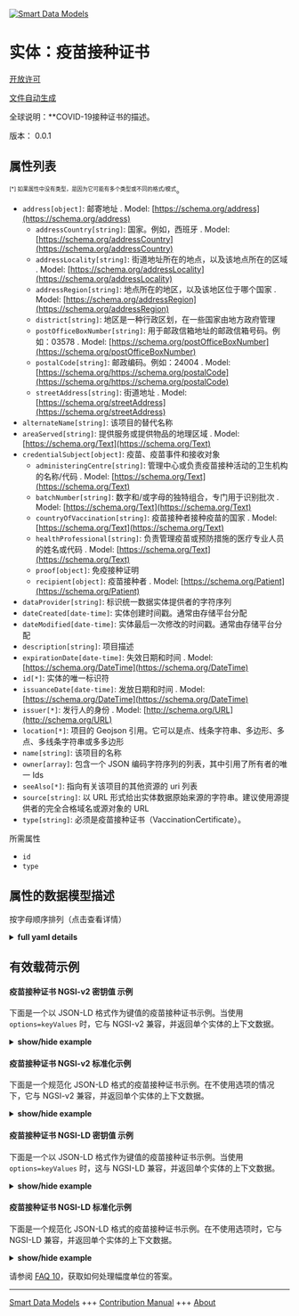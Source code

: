 <!-- 10-Header -->    
[![Smart Data Models](https://smartdatamodels.org/wp-content/uploads/2022/01/SmartDataModels_logo.png "Logo")](https://smartdatamodels.org)    
实体：疫苗接种证书    
=========<!-- /10-Header -->    
<!-- 15-License -->    
[开放许可](https://github.com/smart-data-models//dataModel.COVID19/blob/master/VaccinationCertificate/LICENSE.md)    
[文件自动生成](https://docs.google.com/presentation/d/e/2PACX-1vTs-Ng5dIAwkg91oTTUdt8ua7woBXhPnwavZ0FxgR8BsAI_Ek3C5q97Nd94HS8KhP-r_quD4H0fgyt3/pub?start=false&loop=false&delayms=3000#slide=id.gb715ace035_0_60)    
<!-- /15-License -->    
<!-- 20-Description -->    
全球说明：**COVID-19接种证书的描述。    
版本： 0.0.1    
<!-- /20-Description -->    
<!-- 30-PropertiesList -->    
## 属性列表    
<sup><sub>[*] 如果属性中没有类型，是因为它可能有多个类型或不同的格式/模式</sub></sup>。    
- `address[object]`: 邮寄地址  . Model: [https://schema.org/address](https://schema.org/address)	- `addressCountry[string]`: 国家。例如，西班牙  . Model: [https://schema.org/addressCountry](https://schema.org/addressCountry)    
	- `addressLocality[string]`: 街道地址所在的地点，以及该地点所在的区域  . Model: [https://schema.org/addressLocality](https://schema.org/addressLocality)    
	- `addressRegion[string]`: 地点所在的地区，以及该地区位于哪个国家  . Model: [https://schema.org/addressRegion](https://schema.org/addressRegion)    
	- `district[string]`: 地区是一种行政区划，在一些国家由地方政府管理      
	- `postOfficeBoxNumber[string]`: 用于邮政信箱地址的邮政信箱号码。例如：03578  . Model: [https://schema.org/postOfficeBoxNumber](https://schema.org/postOfficeBoxNumber)    
	- `postalCode[string]`: 邮政编码。例如：24004  . Model: [https://schema.org/https://schema.org/postalCode](https://schema.org/https://schema.org/postalCode)    
	- `streetAddress[string]`: 街道地址  . Model: [https://schema.org/streetAddress](https://schema.org/streetAddress)    
- `alternateName[string]`: 该项目的替代名称  - `areaServed[string]`: 提供服务或提供物品的地理区域  . Model: [https://schema.org/Text](https://schema.org/Text)- `credentialSubject[object]`: 疫苗、疫苗事件和接收对象  	- `administeringCentre[string]`: 管理中心或负责疫苗接种活动的卫生机构的名称/代码  . Model: [https://schema.org/Text](https://schema.org/Text)    
	- `batchNumber[string]`: 数字和/或字母的独特组合，专门用于识别批次  . Model: [https://schema.org/Text](https://schema.org/Text)    
	- `countryOfVaccination[string]`: 疫苗接种者接种疫苗的国家  . Model: [https://schema.org/Text](https://schema.org/Text)    
	- `healthProfessional[string]`: 负责管理疫苗或预防措施的医疗专业人员的姓名或代码  . Model: [https://schema.org/Text](https://schema.org/Text)    
	- `proof[object]`: 免疫接种证明      
	- `recipient[object]`: 疫苗接种者  . Model: [https://schema.org/Patient](https://schema.org/Patient)    
- `dataProvider[string]`: 标识统一数据实体提供者的字符序列  - `dateCreated[date-time]`: 实体创建时间戳。通常由存储平台分配  - `dateModified[date-time]`: 实体最后一次修改的时间戳。通常由存储平台分配  - `description[string]`: 项目描述  - `expirationDate[date-time]`: 失效日期和时间  . Model: [https://schema.org/DateTime](https://schema.org/DateTime)- `id[*]`: 实体的唯一标识符  - `issuanceDate[date-time]`: 发放日期和时间  . Model: [https://schema.org/DateTime](https://schema.org/DateTime)- `issuer[*]`: 发行人的身份  . Model: [http://schema.org/URL](http://schema.org/URL)- `location[*]`: 项目的 Geojson 引用。它可以是点、线条字符串、多边形、多点、多线条字符串或多多边形  - `name[string]`: 该项目的名称  - `owner[array]`: 包含一个 JSON 编码字符序列的列表，其中引用了所有者的唯一 Ids  - `seeAlso[*]`: 指向有关该项目的其他资源的 uri 列表  - `source[string]`: 以 URL 形式给出实体数据原始来源的字符串。建议使用源提供者的完全合格域名或源对象的 URL  - `type[string]`: 必须是疫苗接种证书（VaccinationCertificate）。  <!-- /30-PropertiesList -->    
<!-- 35-RequiredProperties -->    
所需属性    
- `id`  - `type`  <!-- /35-RequiredProperties -->    
<!-- 40-RequiredProperties -->    
<!-- /40-RequiredProperties -->    
<!-- 50-DataModelHeader -->    
## 属性的数据模型描述    
按字母顺序排列（点击查看详情）    
<!-- /50-DataModelHeader -->    
<!-- 60-ModelYaml -->    
<details><summary><strong>full yaml details</strong></summary>      
```yaml    
VaccinationCertificate:      
  description: Description of a COVID-19 Vaccination Certificate.      
  properties:      
    address:      
      description: The mailing address      
      properties:      
        addressCountry:      
          description: 'The country. For example, Spain'      
          type: string      
          x-ngsi:      
            model: https://schema.org/addressCountry      
            type: Property      
        addressLocality:      
          description: 'The locality in which the street address is, and which is in the region'      
          type: string      
          x-ngsi:      
            model: https://schema.org/addressLocality      
            type: Property      
        addressRegion:      
          description: 'The region in which the locality is, and which is in the country'      
          type: string      
          x-ngsi:      
            model: https://schema.org/addressRegion      
            type: Property      
        district:      
          description: 'A district is a type of administrative division that, in some countries, is managed by the local government'      
          type: string      
          x-ngsi:      
            type: Property      
        postOfficeBoxNumber:      
          description: 'The post office box number for PO box addresses. For example, 03578'      
          type: string      
          x-ngsi:      
            model: https://schema.org/postOfficeBoxNumber      
            type: Property      
        postalCode:      
          description: 'The postal code. For example, 24004'      
          type: string      
          x-ngsi:      
            model: https://schema.org/https://schema.org/postalCode      
            type: Property      
        streetAddress:      
          description: The street address      
          type: string      
          x-ngsi:      
            model: https://schema.org/streetAddress      
            type: Property      
        streetNr:      
          description: Number identifying a specific property on a public street      
          type: string      
          x-ngsi:      
            type: Property      
      type: object      
      x-ngsi:      
        model: https://schema.org/address      
        type: Property      
    alternateName:      
      description: An alternative name for this item      
      type: string      
      x-ngsi:      
        type: Property      
    areaServed:      
      description: The geographic area where a service or offered item is provided      
      type: string      
      x-ngsi:      
        model: https://schema.org/Text      
        type: Property      
    credentialSubject:      
      description: 'Vaccine, Vaccine Event and recipient object'      
      properties:      
        administeringCentre:      
          description: Name/code of administering centre or a health authority responsible for the vaccination event      
          type: string      
          x-ngsi:      
            model: https://schema.org/Text      
            type: Property      
        batchNumber:      
          description: A distinctive combination of numbers and/or letters which specifically identifies a batch      
          type: string      
          x-ngsi:      
            model: https://schema.org/Text      
            type: Property      
        countryOfVaccination:      
          description: The country in which the vaccine recipient was vaccinated      
          type: string      
          x-ngsi:      
            model: https://schema.org/Text      
            type: Property      
        healthProfessional:      
          description: Name or health professional code responsible for administering the vaccine or prophylaxis      
          type: string      
          x-ngsi:      
            model: https://schema.org/Text      
            type: Property      
        proof:      
          description: Proof of Immunization      
          properties:      
            created:      
              description: Date and time of proof creation      
              format: date-time      
              type: string      
              x-ngsi:      
                model: https://schema.org/DateTime      
                type: Property      
            proofValue:      
              description: 'Signature, Hash or JWT value of the proof'      
              type: string      
              x-ngsi:      
                model: https://schema.org/Text      
                type: Property      
            verificationMethod:      
              anyOf:      
                - description: Identifier format of any NGSI entity      
                  maxLength: 256      
                  minLength: 1      
                  pattern: ^[\w\-\.\{\}\$\+\*\[\]`|~^@!,:\\]+$      
                  type: string      
                  x-ngsi:      
                    type: Property      
                - description: Identifier format of any NGSI entity      
                  format: uri      
                  type: string      
                  x-ngsi:      
                    type: Property      
              description: verificationMethod object      
              x-ngsi:      
                model: http://schema.org/URL      
                type: Relationship      
          type: object      
          x-ngsi:      
            type: Property      
        recipient:      
          description: The recipient of the vaccine      
          properties:      
            birthDate:      
              description: this rule applies to. The date on which the vaccine recipient was born      
              format: date      
              type: string      
              x-ngsi:      
                model: https://schema.org/Date      
                type: Property      
            familyName:      
              description: The name of the family with which the vaccine recipient identifies      
              type: string      
              x-ngsi:      
                model: https://schema.org/Text      
                type: Property      
            gender:      
              description: 'Enum:''male, female, other''. The gender of the vaccine recipient'      
              enum:      
                - male      
                - female      
                - other      
              type: string      
              x-ngsi:      
                model: https://schema.org/Text      
                type: Property      
            givenName:      
              description: The non-family name with which the vaccine recipient identifies      
              type: string      
              x-ngsi:      
                model: https://schema.org/Text      
                type: Property      
          type: object      
          x-ngsi:      
            model: https://schema.org/Patient      
            type: Property      
        vaccine:      
          description: Generic description of the vaccine/prophylaxis or its component(s)      
          properties:      
            atcCode:      
              description: Anatomical Therapeutic Chemical Code      
              type: string      
              x-ngsi:      
                model: https://schema.org/Text      
                type: Property      
            disease:      
              description: Disease or agent that the vaccination administered to the recipient provides protection against      
              type: string      
              x-ngsi:      
                model: https://schema.org/Text      
                type: Property      
            marketingAuthorizationHolder:      
              description: Marketing Authorization Holder      
              type: string      
              x-ngsi:      
                model: https://schema.org/Text      
                type: Property      
            medicinalProductName:      
              description: Medicinal product name      
              type: string      
              x-ngsi:      
                model: https://schema.org/Text      
                type: Property      
          type: object      
          x-ngsi:      
            type: Property      
      type: object      
      x-ngsi:      
        type: Property      
    dataProvider:      
      description: A sequence of characters identifying the provider of the harmonised data entity      
      type: string      
      x-ngsi:      
        type: Property      
    dateCreated:      
      description: Entity creation timestamp. This will usually be allocated by the storage platform      
      format: date-time      
      type: string      
      x-ngsi:      
        type: Property      
    dateModified:      
      description: Timestamp of the last modification of the entity. This will usually be allocated by the storage platform      
      format: date-time      
      type: string      
      x-ngsi:      
        type: Property      
    description:      
      description: A description of this item      
      type: string      
      x-ngsi:      
        type: Property      
    expirationDate:      
      description: Date and time of expiry      
      format: date-time      
      type: string      
      x-ngsi:      
        model: https://schema.org/DateTime      
        type: Property      
    id:      
      anyOf:      
        - description: Identifier format of any NGSI entity      
          maxLength: 256      
          minLength: 1      
          pattern: ^[\w\-\.\{\}\$\+\*\[\]`|~^@!,:\\]+$      
          type: string      
          x-ngsi:      
            type: Property      
        - description: Identifier format of any NGSI entity      
          format: uri      
          type: string      
          x-ngsi:      
            type: Property      
      description: Unique identifier of the entity      
      x-ngsi:      
        type: Property      
    issuanceDate:      
      description: Date and time of issuance      
      format: date-time      
      type: string      
      x-ngsi:      
        model: https://schema.org/DateTime      
        type: Property      
    issuer:      
      anyOf:      
        - description: Identifier format of any NGSI entity      
          maxLength: 256      
          minLength: 1      
          pattern: ^[\w\-\.\{\}\$\+\*\[\]`|~^@!,:\\]+$      
          type: string      
          x-ngsi:      
            type: Property      
        - description: Identifier format of any NGSI entity      
          format: uri      
          type: string      
          x-ngsi:      
            type: Property      
      description: Identity of the issuer      
      x-ngsi:      
        model: http://schema.org/URL      
        type: Relationship      
    location:      
      description: 'Geojson reference to the item. It can be Point, LineString, Polygon, MultiPoint, MultiLineString or MultiPolygon'      
      oneOf:      
        - description: Geojson reference to the item. Point      
          properties:      
            bbox:      
              items:      
                type: number      
              minItems: 4      
              type: array      
            coordinates:      
              items:      
                type: number      
              minItems: 2      
              type: array      
            type:      
              enum:      
                - Point      
              type: string      
          required:      
            - type      
            - coordinates      
          title: GeoJSON Point      
          type: object      
          x-ngsi:      
            type: GeoProperty      
        - description: Geojson reference to the item. LineString      
          properties:      
            bbox:      
              items:      
                type: number      
              minItems: 4      
              type: array      
            coordinates:      
              items:      
                items:      
                  type: number      
                minItems: 2      
                type: array      
              minItems: 2      
              type: array      
            type:      
              enum:      
                - LineString      
              type: string      
          required:      
            - type      
            - coordinates      
          title: GeoJSON LineString      
          type: object      
          x-ngsi:      
            type: GeoProperty      
        - description: Geojson reference to the item. Polygon      
          properties:      
            bbox:      
              items:      
                type: number      
              minItems: 4      
              type: array      
            coordinates:      
              items:      
                items:      
                  items:      
                    type: number      
                  minItems: 2      
                  type: array      
                minItems: 4      
                type: array      
              type: array      
            type:      
              enum:      
                - Polygon      
              type: string      
          required:      
            - type      
            - coordinates      
          title: GeoJSON Polygon      
          type: object      
          x-ngsi:      
            type: GeoProperty      
        - description: Geojson reference to the item. MultiPoint      
          properties:      
            bbox:      
              items:      
                type: number      
              minItems: 4      
              type: array      
            coordinates:      
              items:      
                items:      
                  type: number      
                minItems: 2      
                type: array      
              type: array      
            type:      
              enum:      
                - MultiPoint      
              type: string      
          required:      
            - type      
            - coordinates      
          title: GeoJSON MultiPoint      
          type: object      
          x-ngsi:      
            type: GeoProperty      
        - description: Geojson reference to the item. MultiLineString      
          properties:      
            bbox:      
              items:      
                type: number      
              minItems: 4      
              type: array      
            coordinates:      
              items:      
                items:      
                  items:      
                    type: number      
                  minItems: 2      
                  type: array      
                minItems: 2      
                type: array      
              type: array      
            type:      
              enum:      
                - MultiLineString      
              type: string      
          required:      
            - type      
            - coordinates      
          title: GeoJSON MultiLineString      
          type: object      
          x-ngsi:      
            type: GeoProperty      
        - description: Geojson reference to the item. MultiLineString      
          properties:      
            bbox:      
              items:      
                type: number      
              minItems: 4      
              type: array      
            coordinates:      
              items:      
                items:      
                  items:      
                    items:      
                      type: number      
                    minItems: 2      
                    type: array      
                  minItems: 4      
                  type: array      
                type: array      
              type: array      
            type:      
              enum:      
                - MultiPolygon      
              type: string      
          required:      
            - type      
            - coordinates      
          title: GeoJSON MultiPolygon      
          type: object      
          x-ngsi:      
            type: GeoProperty      
      x-ngsi:      
        type: GeoProperty      
    name:      
      description: The name of this item      
      type: string      
      x-ngsi:      
        type: Property      
    owner:      
      description: A List containing a JSON encoded sequence of characters referencing the unique Ids of the owner(s)      
      items:      
        anyOf:      
          - description: Identifier format of any NGSI entity      
            maxLength: 256      
            minLength: 1      
            pattern: ^[\w\-\.\{\}\$\+\*\[\]`|~^@!,:\\]+$      
            type: string      
            x-ngsi:      
              type: Property      
          - description: Identifier format of any NGSI entity      
            format: uri      
            type: string      
            x-ngsi:      
              type: Property      
        description: Unique identifier of the entity      
        x-ngsi:      
          type: Property      
      type: array      
      x-ngsi:      
        type: Property      
    seeAlso:      
      description: list of uri pointing to additional resources about the item      
      oneOf:      
        - items:      
            format: uri      
            type: string      
          minItems: 1      
          type: array      
        - format: uri      
          type: string      
      x-ngsi:      
        type: Property      
    source:      
      description: 'A sequence of characters giving the original source of the entity data as a URL. Recommended to be the fully qualified domain name of the source provider, or the URL to the source object'      
      type: string      
      x-ngsi:      
        type: Property      
    type:      
      description: NSGI Entity Type. it has to be VaccinationCertificate      
      enum:      
        - VaccinationCertificate      
      type: string      
      x-ngsi:      
        type: Property      
  required:      
    - id      
    - type      
  type: object      
  x-derived-from: ""      
  x-disclaimer: 'Redistribution and use in source and binary forms, with or without modification, are permitted  provided that the license conditions are met. Copyleft (c) 2022 Contributors to Smart Data Models Program'      
  x-license-url: https://github.com/smart-data-models/dataModel.COVID19/blob/master/VaccinationCertificate/LICENSE.md      
  x-model-schema: https://smart-data-models.github.io/datamodel.COVID19/VaccinationCertificate/schema.json      
  x-model-tags: ""      
  x-version: 0.0.1      
```    
</details>      
<!-- /60-ModelYaml -->    
<!-- 70-MiddleNotes -->    
<!-- /70-MiddleNotes -->    
<!-- 80-Examples -->    
## 有效载荷示例    
#### 疫苗接种证书 NGSI-v2 密钥值 示例    
下面是一个以 JSON-LD 格式作为键值的疫苗接种证书示例。当使用 `options=keyValues` 时，它与 NGSI-v2 兼容，并返回单个实体的上下文数据。    
<details><summary><strong>show/hide example</strong></summary>      
```json  
{  
  "id": "dataModel.id.VINF:36225393",  
  "type": "VaccinationCertificate",  
  "description": "COVID-19 Vaccination Certificate",  
  "issuanceDate": "2017-01-01T01:20:00Z",  
  "expirationDate": "2017-01-01T01:20:00Z",  
  "dateCreated": "2017-01-01T01:20:00Z",  
  "issuer": "dataModel.id.VINF:12233123",  
  "credentialSubject": {  
    "batchNumber": "1183738569",  
    "administeringCentre": "MoH",  
    "healthProfessional": "MoH",  
    "countryOfVaccination": "DE",  
    "recipient": {  
      "givenName": "XYZ",  
      "familyName": "ABC",  
      "gender": "male",  
      "birthDate": "2017-01-01",  
      "vaccine": {  
        "disease": "COVID-19",  
        "atcCode": "J07BX03",  
        "medicinalProductName": "COVID-19 Vaccine Moderna",  
        "marketingAuthorizationHolder": "Moderna Biotech"  
      },  
      "proof": {  
        "created": "2017-01-01T01:20:00Z",  
        "proofValue": "eyJhbGciOiJFZERTQSIsImI2NCI6ZmFsc2UsImNyaXQiOlsiYjY0Il19..vD_vXJCWdeGpN-qKHDIlzgGC0auRPcwp3O1sOI-gN8z3UD4pI0HO_77ob5KHhhU1ugLrrwrMsKv71mqHBn-dBg",  
        "verificationMethod": "dataModel.id.VINF.982271182"  
      }  
    }  
  }  
}  
```  
</details>    
#### 疫苗接种证书 NGSI-v2 标准化示例    
下面是一个规范化 JSON-LD 格式的疫苗接种证书示例。在不使用选项的情况下，它与 NGSI-v2 兼容，并返回单个实体的上下文数据。    
<details><summary><strong>show/hide example</strong></summary>      
```json  
{  
  "id": "urn:ngsi-ld:dataModel:id:VINF:36225393",  
  "type": "VaccinationCertificate",  
  "description": {  
    "type": "Text",  
    "value": "COVID-19 Vaccination Certificate"  
  },  
  "issuanceDate": {  
    "type": "DateTime",  
    "value": "2017-01-01T01:20:00Z"  
  },  
  "expirationDate": {  
    "type": "DateTime",  
    "value": "2017-01-01T01:20:00Z"  
  },  
  "dateCreated": {  
    "type": "DateTime",  
    "value": "2017-01-01T01:20:00Z"  
  },  
  "issuer": {  
    "type": "Text",  
    "value": "dataModel.id.VINF.12233123"  
  },  
  "credentialSubject": {  
    "type": "StructuredValue",  
    "value": {  
      "batchNumber": "1183738569",  
      "administeringCentre": "MoH",  
      "healthProfessional": "MoH",  
      "countryOfVaccination": "DE",  
      "recipient": {  
        "givenName": "XYZ",  
        "familyName": "ABC",  
        "gender": "male",  
        "birthDate": "2017-01-01",  
        "vaccine": {  
          "disease": "COVID-19",  
          "atcCode": "J07BX03",  
          "medicinalProductName": "COVID-19 Vaccine Moderna",  
          "marketingAuthorizationHolder": "Moderna Biotech"  
        }  
      },  
      "proof": {  
        "created": "2017-01-01T01:20:00Z",  
        "proofValue": "eyJhbGciOiJFZERTQSIsImI2NCI6ZmFsc2UsImNyaXQiOlsiYjY0Il19..vD_vXJCWdeGpN-qKHDIlzgGC0auRPcwp3O1sOI-gN8z3UD4pI0HO_77ob5KHhhU1ugLrrwrMsKv71mqHBn-dBg",  
        "verificationMethod": "urn:ngsi-ld:dataModel:id:VINF:982271182"  
      }  
    }  
  }  
}  
```  
</details>    
#### 疫苗接种证书 NGSI-LD 密钥值 示例    
下面是一个以 JSON-LD 格式作为键值的疫苗接种证书示例。当使用 `options=keyValues` 时，这与 NGSI-LD 兼容，并返回单个实体的上下文数据。    
<details><summary><strong>show/hide example</strong></summary>      
```json  
{  
  "id": "dataModel.id.VINF:36225393",  
  "type": "VaccinationCertificate",  
  "description": "COVID-19 Vaccination Certificate",  
  "issuanceDate": "2017-01-01T01:20:00Z",  
  "expirationDate": "2017-01-01T01:20:00Z",  
  "dateCreated": "2017-01-01T01:20:00Z",  
  "issuer": "dataModel.id.VINF:12233123",  
  "credentialSubject": {  
    "batchNumber": "1183738569",  
    "administeringCentre": "MoH",  
    "healthProfessional": "MoH",  
    "countryOfVaccination": "DE",  
    "recipient": {  
      "givenName": "XYZ",  
      "familyName": "ABC",  
      "gender": "male",  
      "birthDate": "2017-01-01",  
      "vaccine": {  
        "disease": "COVID-19",  
        "atcCode": "J07BX03",  
        "medicinalProductName": "COVID-19 Vaccine Moderna",  
        "marketingAuthorizationHolder": "Moderna Biotech"  
      },  
      "proof": {  
        "created": "2017-01-01T01:20:00Z",  
        "proofValue": "eyJhbGciOiJFZERTQSIsImI2NCI6ZmFsc2UsImNyaXQiOlsiYjY0Il19..vD_vXJCWdeGpN-qKHDIlzgGC0auRPcwp3O1sOI-gN8z3UD4pI0HO_77ob5KHhhU1ugLrrwrMsKv71mqHBn-dBg",  
        "verificationMethod": "dataModel.id.VINF.982271182"  
      }  
    }  
  },  
  "@context": [  
    "https://raw.githubusercontent.com/smart-data-models/dataModel.COVID19/master/context.jsonld"  
  ]  
}  
```  
</details>    
#### 疫苗接种证书 NGSI-LD 标准化示例    
下面是一个规范化 JSON-LD 格式的疫苗接种证书示例。在不使用选项时，它与 NGSI-LD 兼容，并返回单个实体的上下文数据。    
<details><summary><strong>show/hide example</strong></summary>      
```json  
{  
    "id": "urn:ngsi-ld:dataModel:id:VINF:36225393",  
    "type": "VaccinationCertificate",  
    "credentialSubject": {  
        "batchNumber": {  
            "type": "Property",  
            "value": "1183738569"  
        },  
        "administeringCentre": {  
            "type": "Property",  
            "value": "MoH"  
        },  
        "healthProfessional": {  
            "type": "Property",  
            "value": "MoH"  
        },  
        "countryOfVaccination": {  
            "type": "Property",  
            "value": "DE"  
        },  
        "recipient": {  
            "givenName": {  
                "type": "Property",  
                "value": "XYZ"  
            },  
            "familyName": {  
                "type": "Property",  
                "value": "ABC"  
            },  
            "gender": {  
                "type": "Property",  
                "value": "male"  
            },  
            "birthDate": {  
                "type": "Property",  
                "value": {  
                    "@type": "Date",  
                    "@value": "2017-01-01"  
                }  
            },  
            "vaccine": {  
                "type": "Property",  
                "value": {  
                    "disease": {  
                        "type": "Property",  
                        "value": "COVID-19"  
                    },  
                    "atcCode": {  
                        "type": "Property",  
                        "value": "J07BX03"  
                    },  
                    "medicinalProductName": {  
                        "type": "Property",  
                        "value": "COVID-19 Vaccine Moderna"  
                    },  
                    "marketingAuthorizationHolder": {  
                        "type": "Property",  
                        "value": "Moderna Biotech"  
                    }  
                }  
            }  
        },  
        "proof": {  
            "type": "Property",  
            "value": {  
                "created": {  
                    "type": "Property",  
                    "value": {  
                        "@type": "DateTime",  
                        "@value": "2017-01-01T01:20:00Z"  
                    }  
                },  
                "proofValue": {  
                    "type": "Property",  
                    "value": "eyJhbGciOiJFZERTQSIsImI2NCI6ZmFsc2UsImNyaXQiOlsiYjY0Il19..vD_vXJCWdeGpN-qKHDIlzgGC0auRPcwp3O1sOI-gN8z3UD4pI0HO_77ob5KHhhU1ugLrrwrMsKv71mqHBn-dBg"  
                },  
                "verificationMethod": {  
                    "type": "Relationship",  
                    "value": "urn:ngsi-ld:dataModel:id:VINF:982271182"  
                }  
            }  
        }  
    },  
    "dateCreated": {  
        "type": "Property",  
        "value": {  
            "@type": "DateTime",  
            "@value": "2017-01-01T01:20:00Z"  
        }  
    },  
    "description": {  
        "type": "Property",  
        "value": "COVID-19 Vaccination Certificate"  
    },  
    "expirationDate": {  
        "type": "Property",  
        "value": {  
            "@type": "DateTime",  
            "@value": "2017-01-01T01:20:00Z"  
        }  
    },  
    "issuanceDate": {  
        "type": "Property",  
        "value": {  
            "@type": "DateTime",  
            "@value": "2017-01-01T01:20:00Z"  
        }  
    },  
    "issuer": {  
        "type": "Relationship",  
        "object": "urn:ngsi-ld:dataModel:id:VINF:12233123"  
    },  
    "@context": [  
        "https://raw.githubusercontent.com/smart-data-models/dataModel.COVID19/master/context.jsonld"  
    ]  
}  
```  
</details><!-- /80-Examples -->    
<!-- 90-FooterNotes -->    
<!-- /90-FooterNotes -->    
<!-- 95-Units -->    
请参阅 [FAQ 10](https://smartdatamodels.org/index.php/faqs/)，获取如何处理幅度单位的答案。    
<!-- /95-Units -->    
<!-- 97-LastFooter -->    
---    
[Smart Data Models](https://smartdatamodels.org) +++ [Contribution Manual](https://bit.ly/contribution_manual) +++ [About](https://bit.ly/Introduction_SDM)<!-- /97-LastFooter -->    

